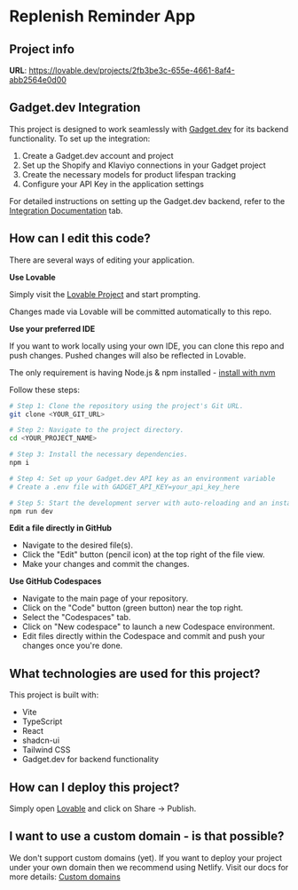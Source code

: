 
# Replenish Reminder App

## Project info

**URL**: https://lovable.dev/projects/2fb3be3c-655e-4661-8af4-abb2564e0d00

## Gadget.dev Integration

This project is designed to work seamlessly with [Gadget.dev](https://gadget.dev) for its backend functionality. To set up the integration:

1. Create a Gadget.dev account and project
2. Set up the Shopify and Klaviyo connections in your Gadget project
3. Create the necessary models for product lifespan tracking
4. Configure your API Key in the application settings

For detailed instructions on setting up the Gadget.dev backend, refer to the [Integration Documentation](https://lovable.dev/projects/2fb3be3c-655e-4661-8af4-abb2564e0d00/documentation) tab.

## How can I edit this code?

There are several ways of editing your application.

**Use Lovable**

Simply visit the [Lovable Project](https://lovable.dev/projects/2fb3be3c-655e-4661-8af4-abb2564e0d00) and start prompting.

Changes made via Lovable will be committed automatically to this repo.

**Use your preferred IDE**

If you want to work locally using your own IDE, you can clone this repo and push changes. Pushed changes will also be reflected in Lovable.

The only requirement is having Node.js & npm installed - [install with nvm](https://github.com/nvm-sh/nvm#installing-and-updating)

Follow these steps:

```sh
# Step 1: Clone the repository using the project's Git URL.
git clone <YOUR_GIT_URL>

# Step 2: Navigate to the project directory.
cd <YOUR_PROJECT_NAME>

# Step 3: Install the necessary dependencies.
npm i

# Step 4: Set up your Gadget.dev API key as an environment variable
# Create a .env file with GADGET_API_KEY=your_api_key_here

# Step 5: Start the development server with auto-reloading and an instant preview.
npm run dev
```

**Edit a file directly in GitHub**

- Navigate to the desired file(s).
- Click the "Edit" button (pencil icon) at the top right of the file view.
- Make your changes and commit the changes.

**Use GitHub Codespaces**

- Navigate to the main page of your repository.
- Click on the "Code" button (green button) near the top right.
- Select the "Codespaces" tab.
- Click on "New codespace" to launch a new Codespace environment.
- Edit files directly within the Codespace and commit and push your changes once you're done.

## What technologies are used for this project?

This project is built with:

- Vite
- TypeScript
- React
- shadcn-ui
- Tailwind CSS
- Gadget.dev for backend functionality

## How can I deploy this project?

Simply open [Lovable](https://lovable.dev/projects/2fb3be3c-655e-4661-8af4-abb2564e0d00) and click on Share -> Publish.

## I want to use a custom domain - is that possible?

We don't support custom domains (yet). If you want to deploy your project under your own domain then we recommend using Netlify. Visit our docs for more details: [Custom domains](https://docs.lovable.dev/tips-tricks/custom-domain/)
